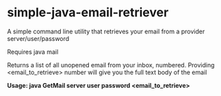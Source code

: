 # simple-java-email-retriever
A simple command line utility that retrieves your email from a provider server/user/password

Requires java mail

Returns a list of all unopened email from your inbox, numbered. Providing <email_to_retrieve> number will give you the full text body of the email

<b>Usage: java GetMail server user password <email_to_retrieve></b>
